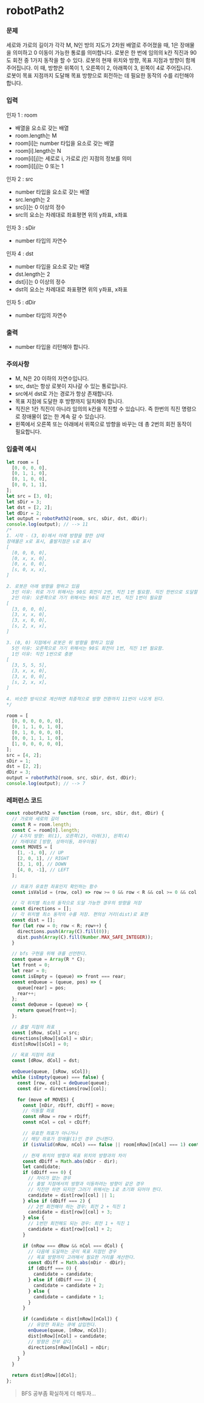 # robotPath2
### 문제
세로와 가로의 길이가 각각 M, N인 방의 지도가 2차원 배열로 주어졌을 때, 1은 장애물을 의미하고 0 이동이 가능한 통로를 의미합니다. 로봇은 한 번에 임의의 k칸 직진과 90도 회전 중 1가지 동작을 할 수 있다. 로봇의 현재 위치와 방향, 목표 지점과 방향이 함께 주어집니다. 이 때, 방향은 위쪽이 1, 오른쪽이 2, 아래쪽이 3, 왼쪽이 4로 주어집니다. 로봇이 목표 지점까지 도달해 목표 방향으로 회전하는 데 필요한 동작의 수를 리턴해야 합니다.
 
### 입력
인자 1 : room
- 배열을 요소로 갖는 배열
- room.length는 M
- room[i]는 number 타입을 요소로 갖는 배열
- room[i].length는 N
- room[i][j]는 세로로 i, 가로로 j인 지점의 정보를 의미
- room[i][j]는 0 또는 1
 
인자 2 : src
- number 타입을 요소로 갖는 배열
- src.length는 2
- src[i]는 0 이상의 정수
- src의 요소는 차례대로 좌표평면 위의 y좌표, x좌표
 
인자 3 : sDir
- number 타입의 자연수
 
인자 4 : dst
- number 타입을 요소로 갖는 배열
- dst.length는 2
- dst[i]는 0 이상의 정수
- dst의 요소는 차례대로 좌표평면 위의 y좌표, x좌표
 
인자 5 : dDir
- number 타입의 자연수
 
### 출력
- number 타입을 리턴해야 합니다.
 
### 주의사항
- M, N은 20 이하의 자연수입니다.
- src, dst는 항상 로봇이 지나갈 수 있는 통로입니다.
- src에서 dst로 가는 경로가 항상 존재합니다.
- 목표 지점에 도달한 후 방향까지 일치해야 합니다.
- 직진은 1칸 직진이 아니라 임의의 k칸을 직진할 수 있습니다. 즉 한번의 직진 명령으로 장애물이 없는 한 계속 갈 수 있습니다.
- 왼쪽에서 오른쪽 또는 아래에서 위쪽으로 방향을 바꾸는 데 총 2번의 회전 동작이 필요합니다.

### 입출력 예시
```js
let room = [
  [0, 0, 0, 0],
  [0, 1, 1, 0],
  [0, 1, 0, 0],
  [0, 0, 1, 1],
];
let src = [3, 0];
let sDir = 3;
let dst = [2, 2];
let dDir = 2;
let output = robotPath2(room, src, sDir, dst, dDir);
console.log(output); // --> 11
/*
1. 시작 - (3, 0)에서 아래 방향을 향한 상태
장애물은 x로 표시, 출발지점은 s로 표시
[
  [0, 0, 0, 0],
  [0, x, x, 0],
  [0, x, 0, 0],
  [s, 0, x, x],
] 

2. 로봇은 아래 방향을 향하고 있음 
  3인 이유: 위로 가기 위해서는 90도 회전이 2번, 직진 1번 필요함. 직진 한번으로 도달할 수 있는 모든 칸을 표기. 
  2인 이유: 오른쪽으로 가기 위해서는 90도 회전 1번, 직진 1번이 필요함
[
  [3, 0, 0, 0],
  [3, x, x, 0],
  [3, x, 0, 0],
  [s, 2, x, x],
] 

3. (0, 0) 지점에서 로봇은 위 방향을 향하고 있음 
  5인 이유: 오른쪽으로 가기 위해서는 90도 회전이 1번, 직진 1번 필요함.
  1인 이유: 직진 1번으로 충분
[
  [3, 5, 5, 5],
  [3, x, x, 0],
  [3, x, 0, 0],
  [s, 2, x, x],
] 

4. 비슷한 방식으로 계산하면 최종적으로 방향 전환까지 11번이 나오게 된다.
*/

room = [
  [0, 0, 0, 0, 0, 0],
  [0, 1, 1, 0, 1, 0],
  [0, 1, 0, 0, 0, 0],
  [0, 0, 1, 1, 1, 0],
  [1, 0, 0, 0, 0, 0],
];
src = [4, 2];
sDir = 1;
dst = [2, 2];
dDir = 3;
output = robotPath2(room, src, sDir, dst, dDir);
console.log(output); // --> 7
```
 
### 레퍼런스 코드
```js
const robotPath2 = function (room, src, sDir, dst, dDir) { 
  // 가로와 세로의 길이
  const R = room.length;
  const C = room[0].length;
  // 4가지 방향: 위(1), 오른쪽(2), 아래(3), 왼쪽(4)
  // 차례대로 [방향, 상하이동, 좌우이동]
  const MOVES = [
    [1, -1, 0], // UP
    [2, 0, 1], // RIGHT
    [3, 1, 0], // DOWN
    [4, 0, -1], // LEFT
  ];

  // 좌표가 유효한 좌표인지 확인하는 함수
  const isValid = (row, col) => row >= 0 && row < R && col >= 0 && col < C;

  // 각 위치별 최소의 동작으로 도달 가능한 경우의 방향을 저장
  const directions = [];
  // 각 위치별 최소 동작의 수를 저장. 편의상 거리(dist)로 표현
  const dist = [];
  for (let row = 0; row < R; row++) {
    directions.push(Array(C).fill(0));
    dist.push(Array(C).fill(Number.MAX_SAFE_INTEGER));
  }

  // bfs 구현을 위해 큐를 선언한다.
  const queue = Array(R * C);
  let front = 0;
  let rear = 0;
  const isEmpty = (queue) => front === rear;
  const enQueue = (queue, pos) => {
    queue[rear] = pos;
    rear++;
  };
  const deQueue = (queue) => {
    return queue[front++];
  };

  // 출발 지점의 좌표
  const [sRow, sCol] = src;
  directions[sRow][sCol] = sDir;
  dist[sRow][sCol] = 0;

  // 목표 지점의 좌표
  const [dRow, dCol] = dst;

  enQueue(queue, [sRow, sCol]);
  while (isEmpty(queue) === false) {
    const [row, col] = deQueue(queue);
    const dir = directions[row][col];

    for (move of MOVES) {
      const [nDir, rDiff, cDiff] = move;
      // 이동할 좌표
      const nRow = row + rDiff;
      const nCol = col + cDiff;

      // 유효한 좌표가 아니거나
      // 해당 좌표가 장애물(1)인 경우 건너뛴다.
      if (isValid(nRow, nCol) === false || room[nRow][nCol] === 1) continue;

      // 현재 위치의 방향과 목표 위치의 방향과의 차이
      const dDiff = Math.abs(nDir - dir);
      let candidate;
      if (dDiff === 0) {
        // 차이가 없는 경우
        // 출발 지점에서의 방향과 이동하려는 방향이 같은 경우
        // 직진만 하면 되지만 그러기 위해서는 1로 초기화 되어야 한다.
        candidate = dist[row][col] || 1;
      } else if (dDiff === 2) {
        // 2번 회전해야 하는 경우: 회전 2 + 직진 1
        candidate = dist[row][col] + 3;
      } else {
        // 1번만 회전해도 되는 경우: 회전 1 + 직진 1
        candidate = dist[row][col] + 2;
      }

      if (nRow === dRow && nCol === dCol) {
        // 다음에 도달하는 곳이 목표 지점인 경우
        // 목표 방향까지 고려해서 필요한 거리를 계산한다.
        const dDiff = Math.abs(nDir - dDir);
        if (dDiff === 0) {
          candidate = candidate;
        } else if (dDiff === 2) {
          candidate = candidate + 2;
        } else {
          candidate = candidate + 1;
        }
      }

      if (candidate < dist[nRow][nCol]) {
        // 유망한 좌표는 큐에 삽입한다.
        enQueue(queue, [nRow, nCol]);
        dist[nRow][nCol] = candidate;
        // 방향은 전부 같다.
        directions[nRow][nCol] = nDir;
      }
    }
  }

  return dist[dRow][dCol];
};
```

> BFS 공부좀 확실하게 더 해두자...